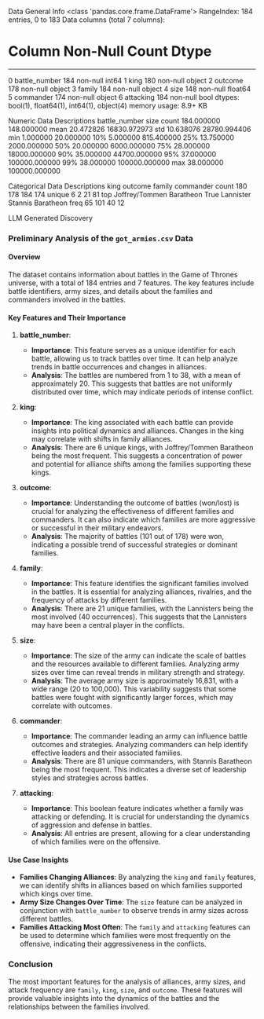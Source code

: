 
Data General Info
<class 'pandas.core.frame.DataFrame'>
RangeIndex: 184 entries, 0 to 183
Data columns (total 7 columns):
 #   Column         Non-Null Count  Dtype
---  ------         --------------  -----
 0   battle_number  184 non-null    int64
 1   king           180 non-null    object
 2   outcome        178 non-null    object
 3   family         184 non-null    object
 4   size           148 non-null    float64
 5   commander      174 non-null    object
 6   attacking      184 non-null    bool
dtypes: bool(1), float64(1), int64(1), object(4)
memory usage: 8.9+ KB


Numeric Data Descriptions
       battle_number           size
count     184.000000     148.000000
mean       20.472826   16830.972973
std        10.638076   28780.994406
min         1.000000      20.000000
10%         5.000000     815.400000
25%        13.750000    2000.000000
50%        20.000000    6000.000000
75%        28.000000   18000.000000
90%        35.000000   44700.000000
95%        37.000000  100000.000000
99%        38.000000  100000.000000
max        38.000000  100000.000000

Categorical Data Descriptions
                            king outcome     family          commander
count                        180     178        184                174
unique                         6       2         21                 81
top     Joffrey/Tommen Baratheon    True  Lannister  Stannis Baratheon
freq                          65     101         40                 12

LLM Generated Discovery
### Preliminary Analysis of the `got_armies.csv` Data

#### Overview
The dataset contains information about battles in the Game of Thrones universe, with a total of 184 entries and 7 features. The key features include battle identifiers, army sizes, and details about the families and commanders involved in the battles.

#### Key Features and Their Importance
1. **battle_number**:
   - **Importance**: This feature serves as a unique identifier for each battle, allowing us to track battles over time. It can help analyze trends in battle occurrences and changes in alliances.
   - **Analysis**: The battles are numbered from 1 to 38, with a mean of approximately 20. This suggests that battles are not uniformly distributed over time, which may indicate periods of intense conflict.

2. **king**:
   - **Importance**: The king associated with each battle can provide insights into political dynamics and alliances. Changes in the king may correlate with shifts in family alliances.
   - **Analysis**: There are 6 unique kings, with Joffrey/Tommen Baratheon being the most frequent. This suggests a concentration of power and potential for alliance shifts among the families supporting these kings.

3. **outcome**:
   - **Importance**: Understanding the outcome of battles (won/lost) is crucial for analyzing the effectiveness of different families and commanders. It can also indicate which families are more aggressive or successful in their military endeavors.
   - **Analysis**: The majority of battles (101 out of 178) were won, indicating a possible trend of successful strategies or dominant families.

4. **family**:
   - **Importance**: This feature identifies the significant families involved in the battles. It is essential for analyzing alliances, rivalries, and the frequency of attacks by different families.
   - **Analysis**: There are 21 unique families, with the Lannisters being the most involved (40 occurrences). This suggests that the Lannisters may have been a central player in the conflicts.

5. **size**:
   - **Importance**: The size of the army can indicate the scale of battles and the resources available to different families. Analyzing army sizes over time can reveal trends in military strength and strategy.
   - **Analysis**: The average army size is approximately 16,831, with a wide range (20 to 100,000). This variability suggests that some battles were fought with significantly larger forces, which may correlate with outcomes.

6. **commander**:
   - **Importance**: The commander leading an army can influence battle outcomes and strategies. Analyzing commanders can help identify effective leaders and their associated families.
   - **Analysis**: There are 81 unique commanders, with Stannis Baratheon being the most frequent. This indicates a diverse set of leadership styles and strategies across battles.

7. **attacking**:
   - **Importance**: This boolean feature indicates whether a family was attacking or defending. It is crucial for understanding the dynamics of aggression and defense in battles.
   - **Analysis**: All entries are present, allowing for a clear understanding of which families were on the offensive.

#### Use Case Insights
- **Families Changing Alliances**: By analyzing the `king` and `family` features, we can identify shifts in alliances based on which families supported which kings over time.
- **Army Size Changes Over Time**: The `size` feature can be analyzed in conjunction with `battle_number` to observe trends in army sizes across different battles.
- **Families Attacking Most Often**: The `family` and `attacking` features can be used to determine which families were most frequently on the offensive, indicating their aggressiveness in the conflicts.

### Conclusion
The most important features for the analysis of alliances, army sizes, and attack frequency are `family`, `king`, `size`, and `outcome`. These features will provide valuable insights into the dynamics of the battles and the relationships between the families involved.
